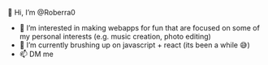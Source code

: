 👋 Hi, I’m @Roberra0
- 👀 I’m interested in making webapps for fun that are focused on some of my personal interests (e.g. music creation, photo editing)
- 🌱 I’m currently brushing up on javascript + react (its been a while 😅)
- 📫 DM me

<!---
Roberra0/Roberra0 is a ✨ special ✨ repository because its `README.md` (this file) appears on your GitHub profile.
You can click the Preview link to take a look at your changes.
--->
